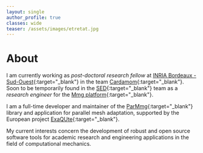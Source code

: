 ```yaml
---
layout: single
author_profile: true
classes: wide
teaser: /assets/images/etretat.jpg
---
```


# About
I am currently working as _post-doctoral research fellow_ at [INRIA Bordeaux - Sud-Ouest](https://www.inria.fr/en/centre-bordeaux-sud-ouest){:target="_blank"} in the team [Cardamom](https://team.inria.fr/cardamom){:target="_blank"}. Soon to be temporarily found in the [SED](http://sed.bordeaux.inria.fr){:target="_blank"} team as a _research engineer_ for the [Mmg platform](https://www.mmgtools.org){:target="_blank"}.

I am a full-time developer and maintainer of the [ParMmg](https://github.com/MmgTools/ParMmg){:target="_blank"} library and application for parallel mesh adaptation, supported by the European project [ExaQUte](http://exaqute.eu){:target="_blank"}.

My current interests concern the development of robust and open source software tools for academic research and engineering applications in the field of computational mechanics.

